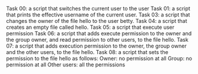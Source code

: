Task 00: a script that switches the current user to the user
Task 01: a script that prints the effective username of the current user.
Task 03: a script that changes the owner of the file hello to the user betty.
Task 04: a script that creates an empty file called hello.
Task 05: a script that execute user permission
Task 06:  a script that adds execute permission to the owner and the group owner, and read permission to other users, to the file hello.
Task 07: a script that adds execution permission to the owner, the group owner and the other users, to the file hello.
Task 08: a script that sets the permission to the file hello as follows:
Owner: no permission at all
Group: no permission at all
Other users: all the permissions
